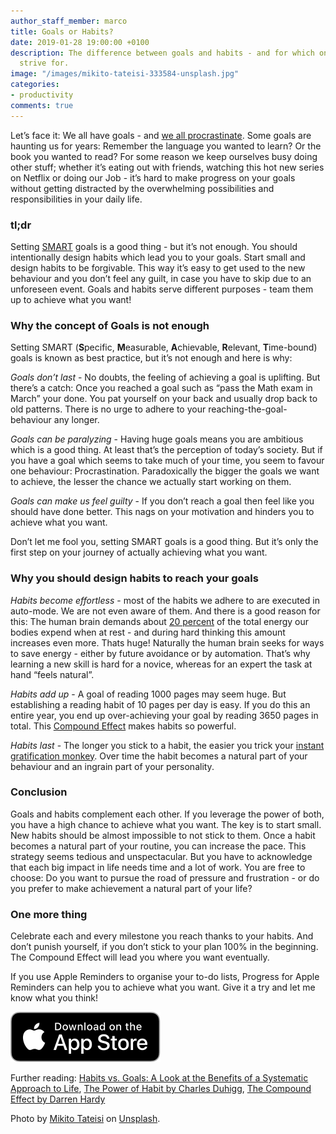 ```yaml
---
author_staff_member: marco
title: Goals or Habits?
date: 2019-01-28 19:00:00 +0100
description: The difference between goals and habits - and for which one you should
  strive for.
image: "/images/mikito-tateisi-333584-unsplash.jpg"
categories:
- productivity
comments: true
---
```

Let’s face it: We all have goals - and [we all procrastinate](https://www.ted.com/talks/tim_urban_inside_the_mind_of_a_master_procrastinator). Some goals are haunting us for years: Remember the language you wanted to learn? Or the book you wanted to read? For some reason we keep ourselves busy doing other stuff; whether it’s eating out with friends, watching this hot new series on Netflix or doing our Job - it’s hard to make progress on your goals without getting distracted by the overwhelming possibilities and responsibilities in your daily life.

### tl;dr

Setting [SMART](https://de.wikipedia.org/wiki/SMART_(Projektmanagement)) goals is a good thing - but it’s not enough. You should intentionally design habits which lead you to your goals. Start small and design habits to be forgivable. This way it’s easy to get used to the new behaviour and you don’t feel any guilt, in case you have to skip due to an unforeseen event. Goals and habits serve different purposes - team them up to achieve what you want!

### Why the concept of Goals is not enough

Setting SMART (**S**pecific, **M**easurable, **A**chievable, **R**elevant, **T**ime-bound) goals is known as best practice, but it’s not enough and here is why:

_Goals don’t last_ - No doubts, the feeling of achieving a goal is uplifting. But there’s a catch: Once you reached a goal such as “pass the Math exam in March” your done. You pat yourself on your back and usually drop back to old patterns. There is no urge to adhere to your reaching-the-goal-behaviour any longer.

_Goals can be paralyzing_ - Having huge goals means you are ambitious which is a good thing. At least that’s the perception of today’s society. But if you have a goal which seems to take much of your time, you seem to favour one behaviour: Procrastination. Paradoxically the bigger the goals we want to achieve, the lesser the chance we actually start working on them.

_Goals can make us feel guilty_ - If you don’t reach a goal then feel like you should have done better. This nags on your motivation and hinders you to achieve what you want.

Don’t let me fool you, setting SMART goals is a good thing. But it’s only the first step on your journey of actually achieving what you want.

### Why you should design habits to reach your goals

_Habits become effortless_ - most of the habits we adhere to are executed in auto-mode. We are not even aware of them. And there is a good reason for this: The human brain demands about [20 percent](http://books.google.com/books?id=Af0IyHtGCMUC&printsec=frontcover&source=gbs_ge_summary_r&cad=0#v=onepage&q=%3D20%25&f=false) of the total energy our bodies expend when at rest - and during hard thinking this amount increases even more. Thats huge! Naturally the human brain seeks for ways to save energy - either by future avoidance or by automation. That’s why learning a new skill is hard for a novice, whereas for an expert the task at hand “feels natural”.

_Habits add up_ - A goal of reading 1000 pages may seem huge. But establishing a reading habit of 10 pages per day is easy. If you do this an entire year, you end up over-achieving your goal by reading 3650 pages in total. This [Compound Effect](https://www.youtube.com/watch?v=qDxDCtZ9UkE) makes habits so powerful.

_Habits last_ - The longer you stick to a habit, the easier you trick your [instant gratification monkey](https://www.ted.com/talks/tim_urban_inside_the_mind_of_a_master_procrastinator). Over time the habit becomes a natural part of your behaviour and an ingrain part of your personality.

### Conclusion

Goals and habits complement each other. If you leverage the power of both, you have a high chance to achieve what you want. The key is to start small. New habits should be almost impossible to not stick to them. Once a habit becomes a natural part of your routine, you can increase the pace. This strategy seems tedious and unspectacular. But you have to acknowledge that each big impact in life needs time and a lot of work. You are free to choose: Do you want to pursue the road of pressure and frustration - or do you prefer to make achievement a natural part of your life?

### One more thing

Celebrate each and every milestone you reach thanks to your habits. And don’t punish yourself, if you don’t stick to your plan 100% in the beginning. The Compound Effect will lead you where you want eventually.

If you use Apple Reminders to organise your to-do lists, Progress for Apple Reminders can help you to achieve what you want. Give it a try and let me know what you think!

<p>
  <a href="https://appstore.com/progress-for-apple-reminders" target="_blank" class="appstore">
    <img src="/images/App_Store_Badge.svg" alt="Download on the App Store" />
  </a>
</p>

Further reading: [Habits vs. Goals: A Look at the Benefits of a Systematic Approach to Life](https://fs.blog/2017/06/habits-vs-goals/), [The Power of Habit by Charles Duhigg](https://itunes.apple.com/de/book/the-power-of-habit/id494604132?mt=11), [The Compound Effect by Darren Hardy](https://itunes.apple.com/us/book/the-compound-effect/id1212219081?mt=11)

Photo by [Mikito Tateisi](https://unsplash.com/photos/bJhT_8nbUA0?utm_source=unsplash&utm_medium=referral&utm_content=creditCopyText) on [Unsplash](https://unsplash.com/search/photos/stress?utm_source=unsplash&utm_medium=referral&utm_content=creditCopyText).
